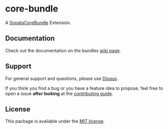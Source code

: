 # core-bundle

A [SonataCoreBundle](https://github.com/sonata-project/SonataCoreBundle) Extension.


## Documentation

Check out the documentation on the bundles [wiki page](https://github.com/bruery/core-bundle/wiki).

## Support

For general support and questions, please use [Disqus](https://thebruery.disq.us).

If you think you find a bug or you have a feature idea to propose, feel free to open a issue
**after looking** at the [contributing guide](CONTRIBUTING.md).

## License

This package is available under the [MIT license](LICENSE).